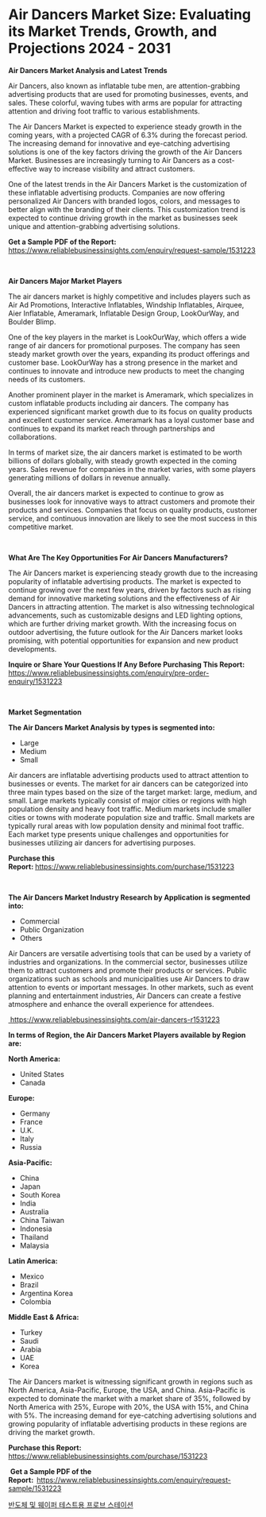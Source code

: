 <p><h1>Air Dancers Market Size: Evaluating its Market Trends, Growth, and Projections 2024 - 2031</h1></p><p><strong>Air Dancers Market Analysis and Latest Trends</strong></p>
<p><p>Air Dancers, also known as inflatable tube men, are attention-grabbing advertising products that are used for promoting businesses, events, and sales. These colorful, waving tubes with arms are popular for attracting attention and driving foot traffic to various establishments.</p><p>The Air Dancers Market is expected to experience steady growth in the coming years, with a projected CAGR of 6.3% during the forecast period. The increasing demand for innovative and eye-catching advertising solutions is one of the key factors driving the growth of the Air Dancers Market. Businesses are increasingly turning to Air Dancers as a cost-effective way to increase visibility and attract customers.</p><p>One of the latest trends in the Air Dancers Market is the customization of these inflatable advertising products. Companies are now offering personalized Air Dancers with branded logos, colors, and messages to better align with the branding of their clients. This customization trend is expected to continue driving growth in the market as businesses seek unique and attention-grabbing advertising solutions.</p></p>
<p><strong>Get a Sample PDF of the Report:&nbsp;</strong> <a href="https://www.reliablebusinessinsights.com/enquiry/request-sample/1531223">https://www.reliablebusinessinsights.com/enquiry/request-sample/1531223</a></p>
<p>&nbsp;</p>
<p><strong>Air Dancers Major Market Players</strong></p>
<p><p>The air dancers market is highly competitive and includes players such as Air Ad Promotions, Interactive Inflatables, Windship Inflatables, Airquee, Aier Inflatable, Ameramark, Inflatable Design Group, LookOurWay, and Boulder Blimp. </p><p>One of the key players in the market is LookOurWay, which offers a wide range of air dancers for promotional purposes. The company has seen steady market growth over the years, expanding its product offerings and customer base. LookOurWay has a strong presence in the market and continues to innovate and introduce new products to meet the changing needs of its customers.</p><p>Another prominent player in the market is Ameramark, which specializes in custom inflatable products including air dancers. The company has experienced significant market growth due to its focus on quality products and excellent customer service. Ameramark has a loyal customer base and continues to expand its market reach through partnerships and collaborations.</p><p>In terms of market size, the air dancers market is estimated to be worth billions of dollars globally, with steady growth expected in the coming years. Sales revenue for companies in the market varies, with some players generating millions of dollars in revenue annually.</p><p>Overall, the air dancers market is expected to continue to grow as businesses look for innovative ways to attract customers and promote their products and services. Companies that focus on quality products, customer service, and continuous innovation are likely to see the most success in this competitive market.</p></p>
<p>&nbsp;</p>
<p><strong>What Are The Key Opportunities For Air Dancers Manufacturers?</strong></p>
<p><p>The Air Dancers market is experiencing steady growth due to the increasing popularity of inflatable advertising products. The market is expected to continue growing over the next few years, driven by factors such as rising demand for innovative marketing solutions and the effectiveness of Air Dancers in attracting attention. The market is also witnessing technological advancements, such as customizable designs and LED lighting options, which are further driving market growth. With the increasing focus on outdoor advertising, the future outlook for the Air Dancers market looks promising, with potential opportunities for expansion and new product developments.</p></p>
<p><strong>Inquire or Share Your Questions If Any Before Purchasing This Report:</strong> <a href="https://www.reliablebusinessinsights.com/enquiry/pre-order-enquiry/1531223">https://www.reliablebusinessinsights.com/enquiry/pre-order-enquiry/1531223</a></p>
<p>&nbsp;</p>
<p><strong>Market Segmentation</strong></p>
<p><strong>The Air Dancers Market Analysis by types is segmented into:</strong></p>
<p><ul><li>Large</li><li>Medium</li><li>Small</li></ul></p>
<p><p>Air dancers are inflatable advertising products used to attract attention to businesses or events. The market for air dancers can be categorized into three main types based on the size of the target market: large, medium, and small. Large markets typically consist of major cities or regions with high population density and heavy foot traffic. Medium markets include smaller cities or towns with moderate population size and traffic. Small markets are typically rural areas with low population density and minimal foot traffic. Each market type presents unique challenges and opportunities for businesses utilizing air dancers for advertising purposes.</p></p>
<p><strong>Purchase this Report:&nbsp;</strong><a href="https://www.reliablebusinessinsights.com/purchase/1531223">https://www.reliablebusinessinsights.com/purchase/1531223</a></p>
<p>&nbsp;</p>
<p><strong>The Air Dancers Market Industry Research by Application is segmented into:</strong></p>
<p><ul><li>Commercial</li><li>Public Organization</li><li>Others</li></ul></p>
<p><p>Air Dancers are versatile advertising tools that can be used by a variety of industries and organizations. In the commercial sector, businesses utilize them to attract customers and promote their products or services. Public organizations such as schools and municipalities use Air Dancers to draw attention to events or important messages. In other markets, such as event planning and entertainment industries, Air Dancers can create a festive atmosphere and enhance the overall experience for attendees.</p></p>
<p><a href="https://www.reliablebusinessinsights.com/air-dancers-r1531223">&nbsp;https://www.reliablebusinessinsights.com/air-dancers-r1531223</a></p>
<p><strong>In terms of Region, the Air Dancers Market Players available by Region are:</strong></p>
<p>
    <p> <strong> North America: </strong>
        <ul>
            <li>United States</li>
            <li>Canada</li>
        </ul>
        </p> 
    <p> <strong> Europe: </strong>
        <ul>
            <li>Germany</li>
            <li>France</li>
            <li>U.K.</li>
            <li>Italy</li>
            <li>Russia</li>
        </ul>
        </p> 
    <p> <strong> Asia-Pacific: </strong>
        <ul>
            <li>China</li>
            <li>Japan</li>
            <li>South Korea</li>
            <li>India</li>
            <li>Australia</li>
            <li>China Taiwan</li>
            <li>Indonesia</li>
            <li>Thailand</li>
            <li>Malaysia</li>
        </ul>
        </p> 
    <p> <strong> Latin America: </strong>
        <ul>
            <li>Mexico</li>
            <li>Brazil</li>
            <li>Argentina Korea</li>
            <li>Colombia</li>
        </ul>
        </p> 
    <p> <strong> Middle East & Africa: </strong>
        <ul>
            <li>Turkey</li>
            <li>Saudi</li>
            <li>Arabia</li>
            <li>UAE</li>
            <li>Korea</li>
        </ul>
    </p>
    </p>
<p><p>The Air Dancers market is witnessing significant growth in regions such as North America, Asia-Pacific, Europe, the USA, and China. Asia-Pacific is expected to dominate the market with a market share of 35%, followed by North America with 25%, Europe with 20%, the USA with 15%, and China with 5%. The increasing demand for eye-catching advertising solutions and growing popularity of inflatable advertising products in these regions are driving the market growth.</p></p>
<p><strong>Purchase this Report: </strong><a href="https://www.reliablebusinessinsights.com/purchase/1531223">https://www.reliablebusinessinsights.com/purchase/1531223</a></p>
<p>&nbsp;<strong>Get a Sample PDF of the Report:&nbsp;&nbsp;</strong><a href="https://www.reliablebusinessinsights.com/enquiry/request-sample/1531223">https://www.reliablebusinessinsights.com/enquiry/request-sample/1531223</a></p>
<p><strong></strong></p>
<p><p><a href="https://github.com/shade463/Market-Research-Report-List-1/blob/main/3656982119569.md">반도체 및 웨이퍼 테스트용 프로브 스테이션</a></p></p>